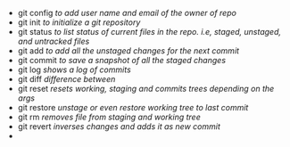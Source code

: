 - git config *to add user name and email of the owner of repo*
- git init *to initialize a git repository*
- git status *to list status of current files in the repo. i.e, staged, unstaged, and untracked files*
- git add *to add all the unstaged changes for the next commit*
- git commit *to save a snapshot of all the staged changes*
- git log *shows a log of commits*
- git diff *difference between*
- git reset *resets working, staging and commits trees depending on the args*
- git restore *unstage or even restore working tree to last commit*
- git rm *removes file from staging and working tree*
- git revert *inverses changes and adds it as new commit*
- 
